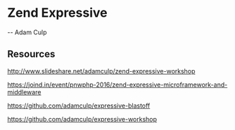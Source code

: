 # Zend Expressive

-- Adam Culp

## Resources

http://www.slideshare.net/adamculp/zend-expressive-workshop 

https://joind.in/event/pnwphp-2016/zend-expressive-microframework-and-middleware 

https://github.com/adamculp/expressive-blastoff 

https://github.com/adamculp/expressive-workshop 


